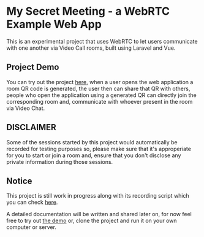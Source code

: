 # My Secret Meeting - a WebRTC Example Web App
This is an experimental project that uses WebRTC to let users communicate with one another via Video Call rooms, built using Laravel and Vue.

## Project Demo

You can try out the project [here](https://meeting.dev-playground.cf), when a user opens the web application a room QR code is generated, the user then can share that QR with others, people who open the application using a generated QR can directly join the corresponding room and, communicate with whoever present in the room via Video Chat.

## DISCLAIMER

Some of the sessions started by this project would automatically be recorded for testing purposes so, please make sure that it's approperiate for you to start or join a room and, ensure that you don't disclose any private information during those sessions.

## Notice

This project is still work in progress along with its recording script which you can check [here](https://github.com/grey-dev-0/mysecretmeeting-recorder).

A detailed documentation will be written and shared later on, for now feel free to try out [the demo](https://meeting.dev-playground.cf) or, clone the project and run it on your own computer or server.